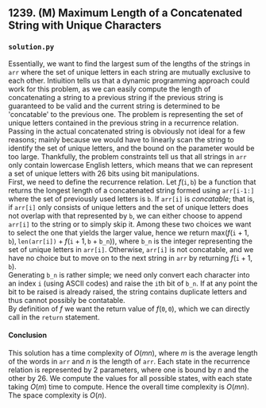 ## 1239. (M) Maximum Length of a Concatenated String with Unique Characters

### `solution.py`
Essentially, we want to find the largest sum of the lengths of the strings in `arr` where the set of unique letters in each string are mutually exclusive to each other. Intiuition tells us that a dynamic programming approach could work for this problem, as we can easily compute the length of concatenating a string to a previous string if the previous string is guaranteed to be valid and the current string is determined to be 'concatable' to the previous one. The problem is representing the set of unique letters contained in the previous string in a recurrence relation. Passing in the actual concatenated string is obviously not ideal for a few reasons; mainly because we would have to linearly scan the string to identify the set of unique letters, and the bound on the parameter would be too large. Thankfully, the problem constraints tell us that all strings in `arr` only contain lowercase English letters, which means that we can represent a set of unique letters with 26 bits using bit manipulations.  
First, we need to define the recurrence relation. Let $f(\texttt{i}, \texttt{b})$ be a function that returns the longest length of a concatenated string formed using `arr[i-1:]` where the set of previously used letters is `b`. If `arr[i]` is *concatable*; that is, if `arr[i]` only consists of unique letters and the set of unique letters does not overlap with that represented by `b`, we can either choose to append `arr[i]` to the string or to simply skip it. Among these two choices we want to select the one that yields the larger value, hence we return $\text{max}(f(\texttt{i}+1, \texttt{b}), \texttt{len(arr[i])} + f(\texttt{i}+1, \texttt{b} + \texttt{b_n}))$, where `b_n` is the integer representing the set of unique letters in `arr[i]`. Otherwise, `arr[i]` is not concatable, and we have no choice but to move on to the next string in `arr` by returning $f(\texttt{i}+1, \texttt{b})$.  
Generating `b_n` is rather simple; we need only convert each character into an index `i` (using ASCII codes) and raise the `i`th bit of `b_n`. If at any point the bit to be raised is already raised, the string contains duplicate letters and thus cannot possibly be contatable.  
By definition of $f$ we want the return value of $f(\texttt{0}, \texttt{0})$, which we can directly call in the `return` statement.  

#### Conclusion
This solution has a time complexity of $O(mn)$, where $m$ is the average length of the words in `arr` and $n$ is the length of `arr`. Each state in the recurrence relation is represented by 2 parameters, where one is bound by $n$ and the other by 26. We compute the values for all possible states, with each state taking $O(m)$ time to compute. Hence the overall time complexity is $O(mn)$. The space complexity is $O(n)$.  
  

